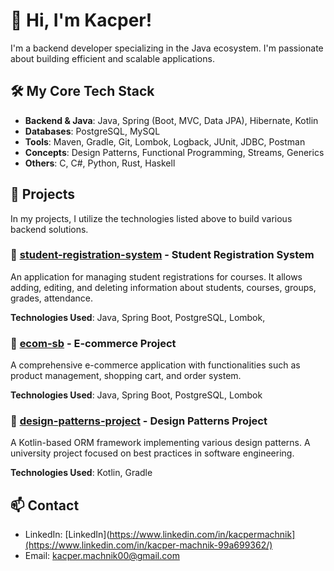 # 👋 Hi, I'm Kacper!

I'm a backend developer specializing in the Java ecosystem. I'm passionate about building efficient and scalable applications.

## 🛠️ My Core Tech Stack

- **Backend & Java**: Java, Spring (Boot, MVC, Data JPA), Hibernate, Kotlin
- **Databases**: PostgreSQL, MySQL
- **Tools**: Maven, Gradle, Git, Lombok, Logback, JUnit, JDBC, Postman
- **Concepts**: Design Patterns, Functional Programming, Streams, Generics
- **Others**: C, C#, Python, Rust, Haskell

## 🚀 Projects

In my projects, I utilize the technologies listed above to build various backend solutions.

### 📌 [student-registration-system](https://github.com/KacperMachnik/student-registration-system) - Student Registration System

An application for managing student registrations for courses. It allows adding, editing, and deleting information about students, courses, groups, grades, attendance.

**Technologies Used**: Java, Spring Boot, PostgreSQL, Lombok, 

### 📌 [ecom-sb](https://github.com/KacperMachnik/ecom-sb) - E-commerce Project

A comprehensive e-commerce application with functionalities such as product management, shopping cart, and order system.

**Technologies Used**: Java, Spring Boot, PostgreSQL, Lombok

### 📌 [design-patterns-project](https://github.com/KacperMachnik/design-patterns-project) - Design Patterns Project

A Kotlin-based ORM framework implementing various design patterns. A university project focused on best practices in software engineering.

**Technologies Used**: Kotlin, Gradle

## 📫 Contact
- LinkedIn: [LinkedIn](https://www.linkedin.com/in/kacpermachnik](https://www.linkedin.com/in/kacper-machnik-99a699362/)
- Email: kacper.machnik00@gmail.com
